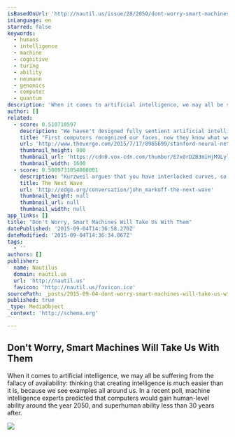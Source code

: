 ```yaml
---
isBasedOnUrl: 'http://nautil.us/issue/28/2050/dont-worry-smart-machines-will-take-us-with-them'
inLanguage: en
starred: false
keywords:
  - humans
  - intelligence
  - machine
  - cognitive
  - turing
  - ability
  - neumann
  - genomics
  - computer
  - quantum
description: 'When it comes to artificial intelligence, we may all be suffering from the fallacy of availability: thinking that creating intelligence is much easier than it is, because we see examples all around us. In a recent poll, machine intelligence experts predicted that computers would gain human-level ability around the year 2050, and superhuman ability less than 30 years after.'
author: []
related:
  - score: 0.510710597
    description: "We haven't designed fully sentient artificial intelligence just yet, but we're steadily teaching computers how to see, read, and understand our world. Last month, Google engineers showed off their \"Deep Dream,\" software capable of taking an image and ascertaining what was in it by turning it into a nightmare fusion of flesh and tentacles."
    title: "First computers recognized our faces, now they know what we're doing"
    url: 'http://www.theverge.com/2015/7/17/8985699/stanford-neural-networks-image-recognition-google-study'
    thumbnail_height: 900
    thumbnail_url: 'https://cdn0.vox-cdn.com/thumbor/E7x0rDZB3miHjM9LylGkDEx-cZs=/0x0:915x515/1600x900/cdn0.vox-cdn.com/uploads/chorus_image/image/46767872/zombie.0.0.png'
    thumbnail_width: 1600
  - score: 0.5009731054000001
    description: "Kurzweil argues that you have interlocked curves, so even after silicon tops out there's going to be something else. Maybe he's right, but right now that's not what's going on, so it unwinds a lot of the arguments about the future of computing and the impact of computing on society."
    title: The Next Wave
    url: 'http://edge.org/conversation/john_markoff-the-next-wave'
    thumbnail_height: null
    thumbnail_url: null
    thumbnail_width: null
app_links: []
title: "Don't Worry, Smart Machines Will Take Us With Them"
datePublished: '2015-09-04T14:36:58.270Z'
dateModified: '2015-09-04T14:36:34.867Z'
tags:
  - ''
authors: []
publisher:
  name: Nautilus
  domain: nautil.us
  url: 'http://nautil.us'
  favicon: 'http://nautil.us/favicon.ico'
sourcePath: _posts/2015-09-04-dont-worry-smart-machines-will-take-us-with-them.md
published: true
_type: MediaObject
_context: 'http://schema.org'

---
```

<article style=""><h1>Don't Worry, Smart Machines Will Take Us With Them</h1><p>When it comes to artificial intelligence, we may all be suffering from the fallacy of availability: thinking that creating intelligence is much easier than it is, because we see examples all around us. In a recent poll, machine intelligence experts predicted that computers would gain human-level ability around the year 2050, and superhuman ability less than 30 years after.</p><img src="http://static.nautil.us/7061_6495cf7ca745a9443508b86951b8e33a.png" /></article>